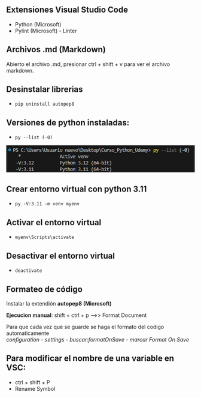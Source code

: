 ## Extensiones Visual Studio Code

- Python (Microsoft)
- Pylint (Microsoft) - Linter

## Archivos .md (Markdown)

Abierto el archivo .md, presionar ctrl + shift + v para ver el archivo markdown.

## Desinstalar librerias
- `pip uninstall autopep8`

## Versiones de python instaladas:
- `py --list (-0)`

![Imagen de ejemplo](imagenes/pylist.png)

## Crear entorno virtual con python 3.11
- `py -V:3.11 -m venv myenv`

## Activar el entorno virtual
- `myenv\Scripts\activate`

## Desactivar el entorno virtual
- `deactivate`

## Formateo de código

Instalar la extendión **autopep8 (Microsoft)**

  **Ejecucion manual**: shift + ctrl + p -->> Format Document<br>

  Para que cada vez que se guarde se haga el formato del codigo automaticamente<br>
    *configuration - settings - buscar:formatOnSave - marcar Format On Save*

## Para modificar el nombre de una variable en VSC:
- ctrl + shift + P
- Rename Symbol